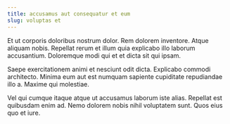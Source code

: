 ```yaml
---
title: accusamus aut consequatur et eum
slug: voluptas et
---
```


Et ut corporis doloribus nostrum dolor. Rem dolorem inventore. Atque aliquam nobis. Repellat rerum et illum quia explicabo illo laborum accusantium. Doloremque modi qui et et dicta sit qui ipsam.

Saepe exercitationem animi et nesciunt odit dicta. Explicabo commodi architecto. Minima eum aut est numquam sapiente cupiditate repudiandae illo a. Maxime qui molestiae.

Vel qui cumque itaque atque ut accusamus laborum iste alias. Repellat est quibusdam enim ad. Nemo dolorem nobis nihil voluptatem sunt. Quos eius quo et iure.
